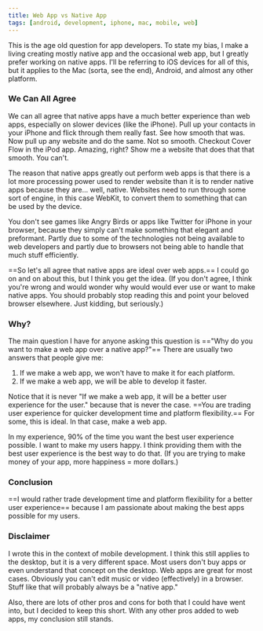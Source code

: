 ```yaml
---
title: Web App vs Native App
tags: [android, development, iphone, mac, mobile, web]
---
```


This is the age old question for app developers. To state my bias, I make a living creating mostly native app and the occasional web app, but I greatly prefer working on native apps. I'll be referring to iOS devices for all of this, but it applies to the Mac (sorta, see the end), Android, and almost any other platform.

### We Can All Agree

We can all agree that native apps have a much better experience than web apps, especially on slower devices (like the iPhone). Pull up your contacts in your iPhone and flick through them really fast. See how smooth that was. Now pull up any website and do the same. Not so smooth. Checkout Cover Flow in the iPod app. Amazing, right? Show me a website that does that that smooth. You can't.

The reason that native apps greatly out perform web apps is that there is a lot more processing power used to render website than it is to render native apps because they are... well, native. Websites need to run through some sort of engine, in this case WebKit, to convert them to something that can be used by the device.

You don't see games like Angry Birds or apps like Twitter for iPhone in your browser, because they simply can't make something that elegant and preformant. Partly due to some of the technologies not being available to web developers and partly due to browsers not being able to handle that much stuff efficiently.

==So let's all agree that native apps are ideal over web apps.== I could go on and on about this, but I think you get the idea. (If you don't agree, I think you're wrong and would wonder why would would ever use or want to make native apps. You should probably stop reading this and point your beloved browser elsewhere. Just kidding, but seriously.)

### Why?

The main question I have for anyone asking this question is =="Why do you want to make a web app over a native app?"== There are usually two answers that people give me:

1. If we make a web app, we won't have to make it for each platform.
2. If we make a web app, we will be able to develop it faster.

Notice that it is never "If we make a web app, it will be a better user experience for the user." because that is never the case. ==You are trading user experience for quicker development time and platform flexibility.== For some, this is ideal. In that case, make a web app.

In my experience, 90% of the time you want the best user experience possible. I want to make my users happy. I think providing them with the best user experience is the best way to do that. (If you are trying to make money of your app, more happiness = more dollars.)

### Conclusion

==I would rather trade development time and platform flexibility for a better user experience== because I am passionate about making the best apps possible for my users.

### Disclaimer

I wrote this in the context of mobile development. I think this still applies to the desktop, but it is a very different space. Most users don't buy apps or even understand that concept on the desktop. Web apps are great for most cases. Obviously you can't edit music or video (effectively) in a browser. Stuff like that will probably always be a "native app."

Also, there are lots of other pros and cons for both that I could have went into, but I decided to keep this short. With any other pros added to web apps, my conclusion still stands.
